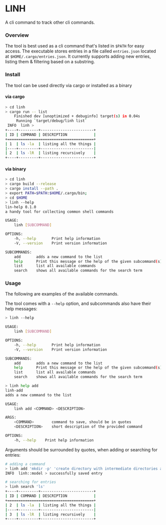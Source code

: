# LINH
A cli command to track other cli commands.

### Overview
The tool is best used as a cli command that's listed in `$PATH` for easy access. The executable stores entries in a file called `entries.json` located at `$HOME/.cargo/entries.json`. It currently supports adding new entries, listing them & filtering based on a substring.

### Install
The tool can be used directly via cargo or installed as a binary

#### via cargo
```bash
> cd linh
> cargo run -- list
    Finished dev [unoptimized + debuginfo] target(s) in 0.04s
     Running `target/debug/linh list`
 INFO  linh >
+----+---------+------------------------+
| ID | COMMAND | DESCRIPTION            |
+=======================================+
| 1  | ls -la  | listing all the things |
|----+---------+------------------------|
| 2  | ls -lR  | listing recursively    |
+----+---------+------------------------+
```

#### via binary
```bash
> cd linh
> cargo build --release
> cargo install --path .
> export PATH=$PATH:$HOME/.cargo/bin;
> cd $HOME
> linh --help
lin-help 0.1.0
a handy tool for collecting common shell commands

USAGE:
    linh [SUBCOMMAND]

OPTIONS:
    -h, --help       Print help information
    -V, --version    Print version information

SUBCOMMANDS:
    add       adds a new command to the list
    help      Print this message or the help of the given subcommand(s)
    list      list all available commands
    search    shows all available commands for the search term
```

### Usage
The following are examples of the available commands.

The tool comes with a `--help` option, and subcommands also have their help messages:
```bash
> linh --help

USAGE:
    linh [SUBCOMMAND]

OPTIONS:
    -h, --help       Print help information
    -V, --version    Print version information

SUBCOMMANDS:
    add       adds a new command to the list
    help      Print this message or the help of the given subcommand(s)
    list      list all available commands
    search    shows all available commands for the search term

> linh help add
linh-add
adds a new command to the list

USAGE:
    linh add <COMMAND> <DESCRIPTION>

ARGS:
    <COMMAND>        command to save, should be in quotes
    <DESCRIPTION>    short description of the provided command

OPTIONS:
    -h, --help    Print help information
```

Arguments should be surrounded by quotes, when adding or searching for entries:

```bash
# adding a command
> linh add 'mkdir -p' 'create directory with intermediate directories as required'
INFO  linh::model > successfully saved entry

# searching for entries
> linh search 'ls'
+----+---------+------------------------+
| ID | COMMAND | DESCRIPTION            |
+=======================================+
| 2  | ls -la  | listing all the things |
|----+---------+------------------------|
| 3  | ls -lR  | listing recursively    |
+----+---------+------------------------+
```